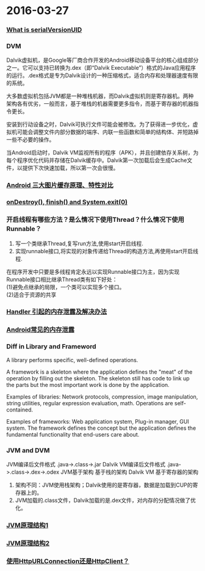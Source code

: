 # 2016-03-27

### [What is serialVersionUID](http://blog.csdn.net/fbysss/article/details/5844478)

### DVM
Dalvik虚拟机，是Google等厂商合作开发的Android移动设备平台的核心组成部分之一。它可以支持已转换为.dex（即“Dalvik Executable”）格式的Java应用程序的运行。.dex格式是专为Dalvik设计的一种压缩格式，适合内存和处理器速度有限的系统。

大多数虚拟机包括JVM都是一种堆栈机器，而Dalvik虚拟机则是寄存器机。两种架构各有优劣，一般而言，基于堆栈的机器需要更多指令，而基于寄存器的机器指令更长。

安装到行动设备之时，Dalvik可执行文件可能会被修改。为了获得进一步优化，虚拟机可能会调整文件内部分数据的端序、内联一些函数和简单的结构体、并短路掉一些不必要的操作。

当Android启动时，Dalvik VM监视所有的程序（APK），并且创建依存关系树，为每个程序优化代码并存储在Dalvik缓存中。Dalvik第一次加载后会生成Cache文件，以提供下次快速加载，所以第一次会很慢。

### [Android 三大图片缓存原理、特性对比](http://www.trinea.cn/android/android-image-cache-compare/)

### [onDestroy(), finish() and System.exit(0)](http://blog.csdn.net/yelangjueqi/article/details/9466347)

### 开启线程有哪些方法？是么情况下使用Thread？什么情况下使用Runnable？
1.	写一个类继承Thread,复写run方法,使用start开启线程.  
2.	实现runnable接口,将实现的对象传递给Thread的构造方法,再使用start开启线程.

在程序开发中只要是多线程肯定永远以实现Runnable接口为主，因为实现Runnable接口相比继承Thread类有如下好处：  
(1)避免点继承的局限，一个类可以实现多个接口。  
(2)适合于资源的共享


### [Handler 引起的内存泄露及解决办法](http://blog.csdn.net/krislight/article/details/9391403)

### [Android常见的内存泄露](http://hanhailong.com/2015/12/27/Android%E6%80%A7%E8%83%BD%E4%BC%98%E5%8C%96%E4%B9%8B%E5%B8%B8%E8%A7%81%E7%9A%84%E5%86%85%E5%AD%98%E6%B3%84%E6%BC%8F/)

### Diff in Library and Frameword
A library performs specific, well-defined operations.

A framework is a skeleton where the application defines the "meat" of the operation by filling out the skeleton. The skeleton still has code to link up the parts but the most important work is done by the application.

Examples of libraries: Network protocols, compression, image manipulation, string utilities, regular expression evaluation, math. Operations are self-contained.

Examples of frameworks: Web application system, Plug-in manager, GUI system. The framework defines the concept but the application defines the fundamental functionality that end-users care about.

### JVM and DVM
JVM编译后文件格式	.java->.class->.jar	
Dalvik VM编译后文件格式 .java->.class->.dex->.odex
JVM基于架构	基于栈的架构
Dalvik VM 基于寄存器的架构 

1.	架构不同：JVM使用栈架构；Dalvik使用的是寄存器，数据是加载到CUP的寄存器上的。  
2.	JVM加载的.class文件，Dalvik加载的是.dex文件，对内存的分配情况做了优化。

### [JVM原理结构1](http://blog.csdn.net/u011936381/article/details/16889373)
### [JVM原理结构2](https://segmentfault.com/a/1190000002579346)

### [使用HttpURLConnection还是HttpClient？](http://blog.csdn.net/guolin_blog/article/details/12452307)

### []()

### []()

### []()

### []()

### []()

### []()

### []()

### []()

### []()

### []()

### []()

### []()

### []()
